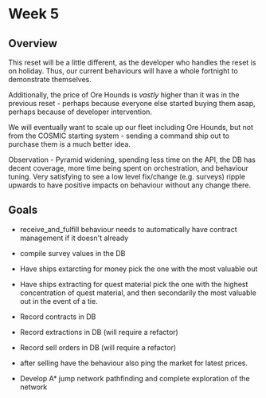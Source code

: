# Week 5 

## Overview

This reset will be a little different, as the developer who handles the reset is on holiday. Thus, our current behaviours will have a whole fortnight to demonstrate themselves.

Additionally, the price of Ore Hounds is *vastly* higher than it was in the previous reset - perhaps because everyone else started buying them asap, perhaps because of developer intervention. 

We will eventually want to scale up our fleet including Ore Hounds, but not from the COSMIC starting system - sending a command ship out to purchase them is a much better idea.

Observation - Pyramid widening, spending less time on the API, the DB has decent coverage, more time being spent on orchestration, and behaviour tuning.
Very satisfying to see a low level fix/change (e.g. surveys) ripple upwards to have positive impacts on behaviour without any change there.


## Goals

* receive_and_fulfill behaviour needs to automatically have contract management if it doesn't already
* compile survey values in the DB
 * Have ships extarcting for money pick the one with the most valuable out
 * Have ships extracting for quest material pick the one with the highest concentration of quest material, and then secondarily the most valuable out in the event of a tie.

* Record contracts in DB 
* Record extractions in DB (will require a refactor)
* Record sell orders in DB (will require a refactor)
 * after selling have the behaviour also ping the market for latest prices.

* Develop A* jump network pathfinding and complete exploration of the network